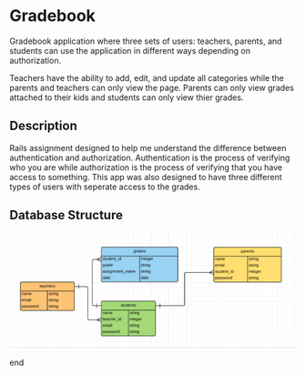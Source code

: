 
<h1 text-align="center">Gradebook </h1>

Gradebook application where three sets of users: teachers, parents, and students can use the application in different ways depending on authorization. </p>

<p>Teachers have the ability to add, edit, and update all categories while the parents and teachers can only view the page. Parents can only view grades attached to their kids and students can only view thier grades. </p>

<h2 text-align="center"> Description </h2>

Rails assignment designed to help me understand the difference between authentication and authorization.
Authentication is the process of verifying who you are while authorization is the process of verifying that you have access to something.
This app was also designed to have three different types of users with seperate access to the grades.

## Database Structure
![alt tag](https://github.com/damenate/gradebook/blob/master/app/assets/images/data_structure.png)






end

